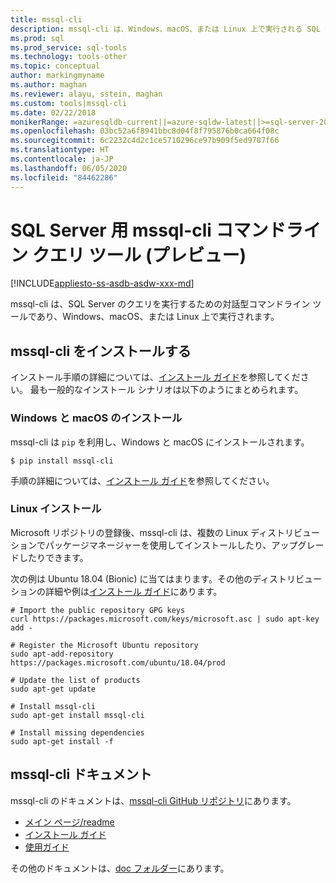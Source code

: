 ```yaml
---
title: mssql-cli
description: mssql-cli は、Windows、macOS、または Linux 上で実行される SQL Server 用の対話型コマンドライン クエリ ツールです。
ms.prod: sql
ms.prod_service: sql-tools
ms.technology: tools-other
ms.topic: conceptual
author: markingmyname
ms.author: maghan
ms.reviewer: alayu, sstein, maghan
ms.custom: tools|mssql-cli
ms.date: 02/22/2018
monikerRange: =azuresqldb-current||=azure-sqldw-latest||>=sql-server-2016||=sqlallproducts-allversions||>=sql-server-linux-2017
ms.openlocfilehash: 03bc52a6f8941bbc8d04f8f795876b0ca664f08c
ms.sourcegitcommit: 6c2232c4d2c1ce5710296ce97b909f5ed9787f66
ms.translationtype: HT
ms.contentlocale: ja-JP
ms.lasthandoff: 06/05/2020
ms.locfileid: "84462286"
---
```

# <a name="mssql-cli-command-line-query-tool-for-sql-server-preview"></a>SQL Server 用 mssql-cli コマンドライン クエリ ツール (プレビュー)

[!INCLUDE[appliesto-ss-asdb-asdw-xxx-md](../includes/appliesto-ss-asdb-asdw-xxx-md.md)]

mssql-cli は、SQL Server のクエリを実行するための対話型コマンドライン ツールであり、Windows、macOS、または Linux 上で実行されます。

## <a name="install-mssql-cli"></a>mssql-cli をインストールする

インストール手順の詳細については、[インストール ガイド](https://github.com/dbcli/mssql-cli/tree/master/doc/installation)を参照してください。 最も一般的なインストール シナリオは以下のようにまとめられます。

### <a name="windows-and-macos-installation"></a>Windows と macOS のインストール

mssql-cli は `pip` を利用し、Windows と macOS にインストールされます。

```$ pip install mssql-cli```

手順の詳細については、[インストール ガイド](https://github.com/dbcli/mssql-cli/tree/master/doc/installation)を参照してください。

### <a name="linux-installation"></a>Linux インストール

Microsoft リポジトリの登録後、mssql-cli は、複数の Linux ディストリビューションでパッケージマネージャーを使用してインストールしたり、アップグレードしたりできます。

次の例は Ubuntu 18.04 (Bionic) に当てはまります。その他のディストリビューションの詳細や例は[インストール ガイド](https://github.com/dbcli/mssql-cli/tree/master/doc/installation)にあります。

```
# Import the public repository GPG keys
curl https://packages.microsoft.com/keys/microsoft.asc | sudo apt-key add -

# Register the Microsoft Ubuntu repository
sudo apt-add-repository https://packages.microsoft.com/ubuntu/18.04/prod

# Update the list of products
sudo apt-get update

# Install mssql-cli
sudo apt-get install mssql-cli

# Install missing dependencies
sudo apt-get install -f
```

## <a name="mssql-cli-documentation"></a>mssql-cli ドキュメント

mssql-cli のドキュメントは、[mssql-cli GitHub リポジトリ](https://github.com/dbcli/mssql-cli)にあります。

- [メイン ページ/readme](https://github.com/dbcli/mssql-cli)
- [インストール ガイド](https://github.com/dbcli/mssql-cli/tree/master/doc/installation)
- [使用ガイド](https://github.com/dbcli/mssql-cli/blob/master/doc/usage_guide.md)

その他のドキュメントは、[doc フォルダー](https://github.com/dbcli/mssql-cli/tree/master/doc)にあります。
